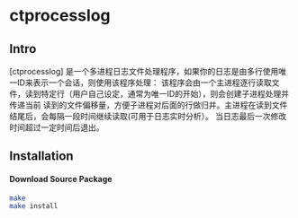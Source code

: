 ctprocesslog
=======

Intro
-----

[ctprocesslog] 是一个多进程日志文件处理程序，如果你的日志是由多行使用唯一ID来表示一个会话，则使用该程序处理：
该程序会由一个主进程逐行读取文件，读到特定行（用户自己设定，通常为唯一ID的开始），则会创建子进程处理并传递当前
读到的文件偏移量，方便子进程对后面的行做归并。主进程在读到文件结尾后，会每隔一段时间继续读取(可用于日志实时分析）。
当日志最后一次修改时间超过一定时间后退出。


Installation
------------

#### Download Source Package

```bash
make
make install
```


